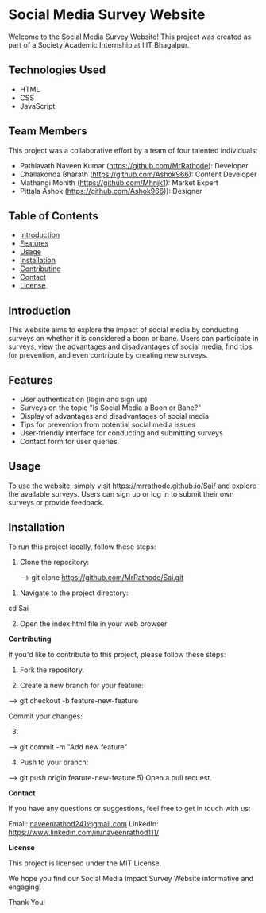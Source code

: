 # Social Media Survey Website

Welcome to the Social Media Survey Website! This project was created as part of a Society Academic Internship at IIIT Bhagalpur.

## Technologies Used

- HTML
- CSS
- JavaScript

## Team Members

This project was a collaborative effort by a team of four talented individuals:

- Pathlavath Naveen Kumar (https://github.com/MrRathode):   Developer
- Challakonda Bharath (https://github.com/Ashok966):     Content Developer
- Mathangi Mohith (https://github.com/Mhnjk1):        Market Expert
- Pittala Ashok (https://github.com/Ashok966)):     Designer

## Table of Contents

- [Introduction](#introduction)
- [Features](#features)
- [Usage](#usage)
- [Installation](#installation)
- [Contributing](#contributing)
- [Contact](#contact)
- [License](#license)

## Introduction

This website aims to explore the impact of social media by conducting surveys on whether it is considered a boon or bane. Users can participate in surveys, view the advantages and disadvantages of social media, find tips for prevention, and even contribute by creating new surveys.

## Features

- User authentication (login and sign up)
- Surveys on the topic "Is Social Media a Boon or Bane?"
- Display of advantages and disadvantages of social media
- Tips for prevention from potential social media issues
- User-friendly interface for conducting and submitting surveys
- Contact form for user queries

## Usage

To use the website, simply  visit https://mrrathode.github.io/Sai/ and explore the available surveys. Users can sign up or log in to submit their own surveys or provide feedback.

## Installation

To run this project locally, follow these steps:

1. Clone the repository:

   
   --> git clone https://github.com/MrRathode/Sai.git

 1)  Navigate to the project directory:

   cd Sai

2) Open the index.html file in your web browser

**Contributing**

If you'd like to contribute to this project, please follow these steps:

1) Fork the repository.

2) Create a new branch for your feature:

--> git checkout -b feature-new-feature

Commit your changes:

3)
--> git commit -m "Add new feature"

4) Push to your branch:

--> git push origin feature-new-feature
5) Open a pull request.


**Contact**

If you have any questions or suggestions, feel free to get in touch with us:

Email:    naveenrathod241@gmail.com
LinkedIn: https://www.linkedin.com/in/naveenrathod111/

**License**

This project is licensed under the MIT License.


We hope you find our Social Media Impact Survey Website informative and engaging!

Thank You!
